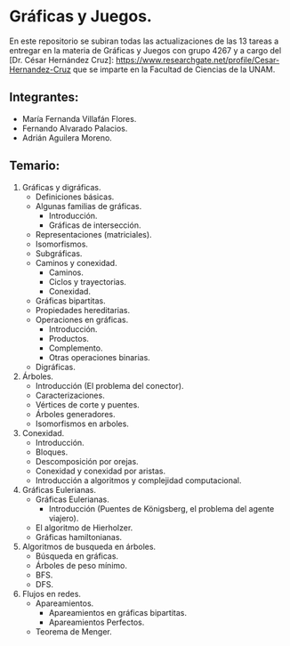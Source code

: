 # Gráficas y Juegos.
En este repositorio se subiran todas las actualizaciones de las 13 tareas a entregar
en la materia de Gráficas y Juegos con grupo 4267 y a cargo del [Dr. César Hernández
Cruz]: https://www.researchgate.net/profile/Cesar-Hernandez-Cruz  que se imparte en
la Facultad de Ciencias de la UNAM.
## Integrantes:
* María Fernanda Villafán Flores.
* Fernando Alvarado Palacios.
* Adrián Aguilera Moreno.
## Temario:
1. Gráficas y digráficas.
   * Definiciones básicas.
   * Algunas familias de gráficas.
     * Introducción.
     *	Gráficas de intersección.
   * Representaciones (matriciales).
   * Isomorfismos.
   * Subgráficas.
   * Caminos y conexidad.
     * Caminos.
     * Ciclos y trayectorias.
     * Conexidad.
   * Gráficas bipartitas.
   * Propiedades hereditarias.
   * Operaciones en gráficas.
     * Introducción.
     * Productos.
     * Complemento.
     * Otras operaciones binarias.
   * Digráficas.
2. Árboles.
   * Introducción (El problema del conector).
   * Caracterizaciones.
   * Vértices de corte y puentes.
   * Árboles generadores.
   * Isomorfismos en arboles.
3. Conexidad.
   * Introducción.
   * Bloques.
   * Descomposición por orejas.
   * Conexidad y conexidad por aristas.
   * Introducción a algoritmos y complejidad computacional.
4. Gráficas Eulerianas.
   * Gráficas Eulerianas.
     * Introducción (Puentes de Königsberg, el problema del agente viajero). 
   * El algoritmo de Hierholzer.
   * Gráficas hamiltonianas.
5. Algoritmos de busqueda en árboles.
   * Búsqueda en gráficas.
   * Árboles de peso mínimo.
   * BFS.
   * DFS.
6. Flujos en redes.
   * Apareamientos.
     * Apareamientos en gráficas bipartitas.
     * Apareamientos Perfectos.
   * Teorema de Menger.
